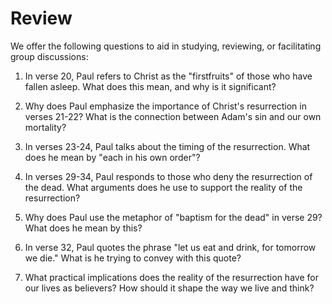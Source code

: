 # Review

We offer the following questions to aid in studying, reviewing, or facilitating group discussions:

1. In verse 20, Paul refers to Christ as the "firstfruits" of those who have fallen asleep. What does this mean, and why is it significant?

2. Why does Paul emphasize the importance of Christ's resurrection in verses 21-22? What is the connection between Adam's sin and our own mortality?

3. In verses 23-24, Paul talks about the timing of the resurrection. What does he mean by "each in his own order"? 

4. In verses 29-34, Paul responds to those who deny the resurrection of the dead. What arguments does he use to support the reality of the resurrection? 

5. Why does Paul use the metaphor of "baptism for the dead" in verse 29? What does he mean by this?

6. In verse 32, Paul quotes the phrase "let us eat and drink, for tomorrow we die." What is he trying to convey with this quote?

7. What practical implications does the reality of the resurrection have for our lives as believers? How should it shape the way we live and think?

